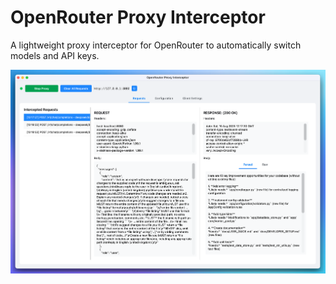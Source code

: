 # OpenRouter Proxy Interceptor

A lightweight proxy interceptor for OpenRouter to automatically switch models and API keys.

![](docs/screenshot.png)

